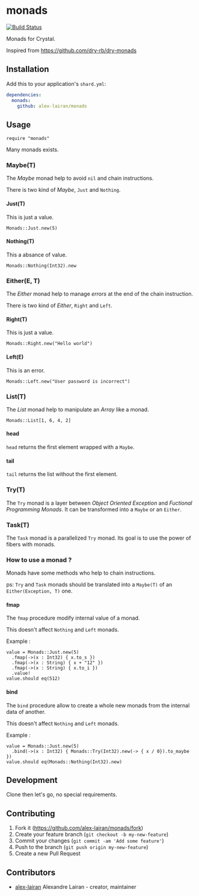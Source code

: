 # monads
[![Build Status](https://travis-ci.org/alex-lairan/monads.svg?branch=master)](https://travis-ci.org/alex-lairan/monads)

Monads for Crystal.

Inspired from https://github.com/dry-rb/dry-monads

## Installation

Add this to your application's `shard.yml`:

```yaml
dependencies:
  monads:
    github: alex-lairan/monads
```

## Usage

```crystal
require "monads"
```

Many monads exists.

### Maybe(T)

The *Maybe* monad help to avoid `nil` and chain instructions.

There is two kind of *Maybe*, `Just` and `Nothing`.

#### Just(T)

This is just a value.

```crystal
Monads::Just.new(5)
```

#### Nothing(T)

This a absance of value.

```crystal
Monads::Nothing(Int32).new
```

### Either(E, T)

The *Either* monad help to manage *errors* at the end of the chain instruction.

There is two kind of *Either*, `Right` and `Left`.

#### Right(T)

This is just a value.

```crystal
Monads::Right.new("Hello world")
```

#### Left(E)

This is an error.

```crystal
Monads::Left.new("User password is incorrect")
```

### List(T)

The *List* monad help to manipulate an *Array* like a monad.

```crystal
Monads::List[1, 6, 4, 2]
```

#### head

`head` returns the first element wrapped with a `Maybe`.

#### tail

`tail` returns the list without the first element.

### Try(T)

The `Try` monad is a layer between *Object Oriented Exception* and *Fuctional Programming Monads*.
It can be transformed into a `Maybe` or an `Either`.

### Task(T)

The `Task` monad is a parallelized `Try` monad.
Its goal is to use the power of fibers with monads.

### How to use a monad ?

Monads have some methods who help to chain instructions.

ps: `Try` and `Task` monads should be translated into a `Maybe(T)` of an `Either(Exception, T)` one.

#### fmap

The `fmap` procedure modify internal value of a monad.

This doesn't affect `Nothing` and `Left` monads. 

Example :

```crystal
value = Monads::Just.new(5)
  .fmap(->(x : Int32) { x.to_s })
  .fmap(->(x : String) { x + "12" })
  .fmap(->(x : String) { x.to_i })
  .value!
value.should eq(512)
```

#### bind

The `bind` procedure allow to create a whole new monads from the internal data of another.

This doesn't affect `Nothing` and `Left` monads. 

Example :

```crystal
value = Monads::Just.new(5)
  .bind(->(x : Int32) { Monads::Try(Int32).new(-> { x / 0}).to_maybe })
value.should eq(Monads::Nothing(Int32).new)
```

## Development

Clone then let's go, no special requirements.

## Contributing

1. Fork it (<https://github.com/alex-lairan/monads/fork>)
2. Create your feature branch (`git checkout -b my-new-feature`)
3. Commit your changes (`git commit -am 'Add some feature'`)
4. Push to the branch (`git push origin my-new-feature`)
5. Create a new Pull Request

## Contributors

- [alex-lairan](https://github.com/alex-lairan) Alexandre Lairan - creator, maintainer
